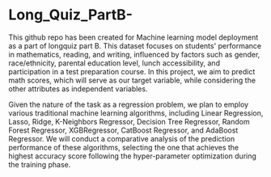 # Long_Quiz_PartB-
This github repo has been created for Machine learning model deployment as a part of longquiz part B. This dataset focuses on students' performance in mathematics, reading, and writing, influenced by factors such as gender, race/ethnicity, parental education level, lunch accessibility, and participation in a test preparation course. In this project, we aim to predict math scores, which will serve as our target variable, while considering the other attributes as independent variables.

Given the nature of the task as a regression problem, we plan to employ various traditional machine learning algorithms, including Linear Regression, Lasso, Ridge, K-Neighbors Regressor, Decision Tree Regressor, Random Forest Regressor, XGBRegressor, CatBoost Regressor, and AdaBoost Regressor. We will conduct a comparative analysis of the prediction performance of these algorithms, selecting the one that achieves the highest accuracy score following the hyper-parameter optimization during the training phase.
